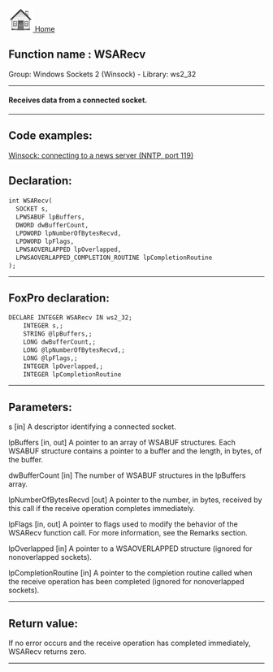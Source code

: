 [<img src="../../images/home.png"> Home ](https://github.com/VFPX/Win32API)  

## Function name : WSARecv
Group: Windows Sockets 2 (Winsock) - Library: ws2_32    
***  


#### Receives data from a connected socket.
***  


## Code examples:
[Winsock: connecting to a news server (NNTP, port 119)](../../samples/sample_389.md)  

## Declaration:
```foxpro  
int WSARecv(
  SOCKET s,
  LPWSABUF lpBuffers,
  DWORD dwBufferCount,
  LPDWORD lpNumberOfBytesRecvd,
  LPDWORD lpFlags,
  LPWSAOVERLAPPED lpOverlapped,
  LPWSAOVERLAPPED_COMPLETION_ROUTINE lpCompletionRoutine
);  
```  
***  


## FoxPro declaration:
```foxpro  
DECLARE INTEGER WSARecv IN ws2_32;
	INTEGER s,;
	STRING @lpBuffers,;
	LONG dwBufferCount,;
	LONG @lpNumberOfBytesRecvd,;
	LONG @lpFlags,;
	INTEGER lpOverlapped,;
	INTEGER lpCompletionRoutine  
```  
***  


## Parameters:
s 
[in] A descriptor identifying a connected socket. 

lpBuffers 
[in, out] A pointer to an array of WSABUF structures. Each WSABUF structure contains a pointer to a buffer and the length, in bytes, of the buffer. 

dwBufferCount 
[in] The number of WSABUF structures in the lpBuffers array. 

lpNumberOfBytesRecvd 
[out] A pointer to the number, in bytes, received by this call if the receive operation completes immediately.

lpFlags 
[in, out] A pointer to flags used to modify the behavior of the WSARecv function call. For more information, see the Remarks section. 

lpOverlapped 
[in] A pointer to a WSAOVERLAPPED structure (ignored for nonoverlapped sockets). 

lpCompletionRoutine 
[in] A pointer to the completion routine called when the receive operation has been completed (ignored for nonoverlapped sockets). 
  
***  


## Return value:
If no error occurs and the receive operation has completed immediately, WSARecv returns zero.  
***  

